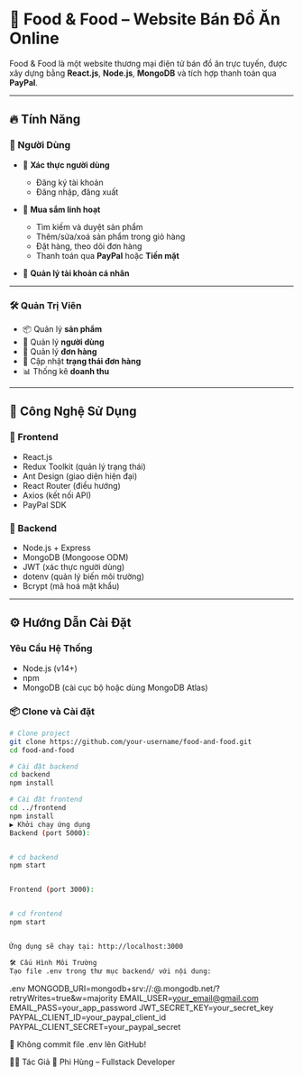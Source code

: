 # 🍔 Food & Food – Website Bán Đồ Ăn Online

Food & Food là một website thương mại điện tử bán đồ ăn trực tuyến, được xây dựng bằng **React.js**, **Node.js**, **MongoDB** và tích hợp thanh toán qua **PayPal**.

---

## 🔥 Tính Năng

### 👥 Người Dùng

- 🔐 **Xác thực người dùng**  
  - Đăng ký tài khoản  
  - Đăng nhập, đăng xuất

- 🛒 **Mua sắm linh hoạt**  
  - Tìm kiếm và duyệt sản phẩm  
  - Thêm/sửa/xoá sản phẩm trong giỏ hàng  
  - Đặt hàng, theo dõi đơn hàng  
  - Thanh toán qua **PayPal** hoặc **Tiền mặt**

- 👤 **Quản lý tài khoản cá nhân**

---

### 🛠️ Quản Trị Viên

- 📦 Quản lý **sản phẩm**
- 👤 Quản lý **người dùng**
- 📑 Quản lý **đơn hàng**
- 🔄 Cập nhật **trạng thái đơn hàng**
- 📊 Thống kê **doanh thu**

---

## 🧪 Công Nghệ Sử Dụng

### 🚀 Frontend

- React.js
- Redux Toolkit (quản lý trạng thái)
- Ant Design (giao diện hiện đại)
- React Router (điều hướng)
- Axios (kết nối API)
- PayPal SDK

### 🔧 Backend

- Node.js + Express
- MongoDB (Mongoose ODM)
- JWT (xác thực người dùng)
- dotenv (quản lý biến môi trường)
- Bcrypt (mã hoá mật khẩu)

---

## ⚙️ Hướng Dẫn Cài Đặt

### Yêu Cầu Hệ Thống

- Node.js (v14+)
- npm
- MongoDB (cài cục bộ hoặc dùng MongoDB Atlas)

### 📦 Clone và Cài đặt

```bash
# Clone project
git clone https://github.com/your-username/food-and-food.git
cd food-and-food

# Cài đặt backend
cd backend
npm install

# Cài đặt frontend
cd ../frontend
npm install
▶️ Khởi chạy ứng dụng
Backend (port 5000):


# cd backend
npm start


Frontend (port 3000):


# cd frontend
npm start


Ứng dụng sẽ chạy tại: http://localhost:3000

🛠️ Cấu Hình Môi Trường
Tạo file .env trong thư mục backend/ với nội dung:

```
.env
MONGODB_URI=mongodb+srv://<user>:<password>@<cluster>.mongodb.net/?retryWrites=true&w=majority
EMAIL_USER=your_email@gmail.com
EMAIL_PASS=your_app_password
JWT_SECRET_KEY=your_secret_key
PAYPAL_CLIENT_ID=your_paypal_client_id
PAYPAL_CLIENT_SECRET=your_paypal_secret

🛑 Không commit file .env lên GitHub!

👨‍💻 Tác Giả
👤 Phi Hùng – Fullstack Developer
